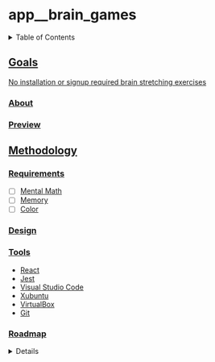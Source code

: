 # app__brain_games
<a name="readme-top"></a>
<details>
    <summary>Table of Contents</summary>
    <ol>
        <li><a href="#goals">Goals</a>
            <ul>
                <li><a href="#about">About</li>
                <li><a href="#preview">Preview</li>
            </ul>
        </li>
        <li><a href="#methodology">Methodology</li>
          <ul>
            <li><a href="#requirements">Requirements</li>
            <li><a href="#design">Design</li>
            <li><a href="#tools">Tools</li>
            <li><a href="#roadmap">Roadmap</li>
          </ul>
        </li>
        <li><a href="#usage">Usage</a>
            <ul>
                <li><a href="#setup">Setup</li>
                <li><a href="#run">Run</li>
            </ul>
        </li>
        <li><a href="#acknowledgements">Acknowledgements</li>
    </ol>
</details>

## Goals

No installation or signup required brain stretching exercises

### About
### Preview
## Methodology
### Requirements

- [ ] Mental Math
- [ ] Memory
- [ ] Color

### Design
### Tools

* React
* Jest
* Visual Studio Code
* Xubuntu
* VirtualBox
* Git

### Roadmap


<details>
</summary>Arithmetic Speed Drill</summary>

    - [x] Operand Range Modification
    - [x] Integer Arithmetic
        - [x] Addition
        - [x] Subtraction
        - [x] Multiplication
        - [x] Division
    - [x] Decimal Arithmetic
        - [x] Addition
        - [x] Subtraction
        - [x] Multiplication
        - [x] Division
    - [x] Fractional Arithmetic
        - [x] Addition
        - [x] Subtraction
        - [x] Multiplication
        - [x] Division
    - [x] Timer
        - [x] Timer Limit Modification
    - [x] Scoring

## Usage

### Setup

- [ ] Clone Repo

### Run

- [ ] Open index.html in browser of choice

## Acknowledgements
<p align="right">(<a href="#readme-top">back to top </a>)</p>
